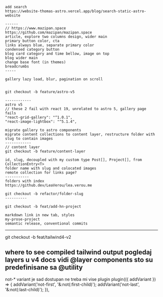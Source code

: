 ```tsx
add search
https://website-thomas-astro.vercel.app/blog/search-static-astro-website

------
// https://www.mazipan.space
https://github.com/mazipan/mazipan.space
article, explore two columns design, wider main 
primary button color, cta
links always blue, separate primary color
condensed category button
blog card category and time bellow, image on top 
blog wider main 
change base font (in themes)
breadcrumbs
-----

gallery lazy load, blur, pagination on scroll


git checkout -b feature/astro-v5

------------
astro v5
// these 2 fail with react 19, unrelated to astro 5, gallery page fails
"react-grid-gallery": "^1.0.1",
"react-image-lightbox": "^5.1.4",

migrate gallery to astro components
migrate content collections to content layer, restructure folder with slug to contain images
------------
// content layer
git checkout -b feature/content-layer

id, slug, decoupled with my custom type Post[], Project[], from CollectionEntry<T>
folder name with slug and colocated images
remote collection for links page?
-----------
folders with index 
https://github.dev/LeaVerou/lea.verou.me

git checkout -b refactor/folder-slug
----------

git checkout -b feat/add-hn-project

markdown link in new tab, styles
my-prose-project
semantic release, conventional commits
```
------------------
git checkout -b feat/tailwind4-v2

where to see compiled tailwind output
pogledaj layers u v4 docs
vidi @layer components sto su predefinisane sa @utility
----------
not-* variant je sad dostupan 
ne treba mi vise plugin
plugin(({ addVariant }) => {
  addVariant('not-first', '&:not(:first-child)');
  addVariant('not-last', '&:not(:last-child)');
}),